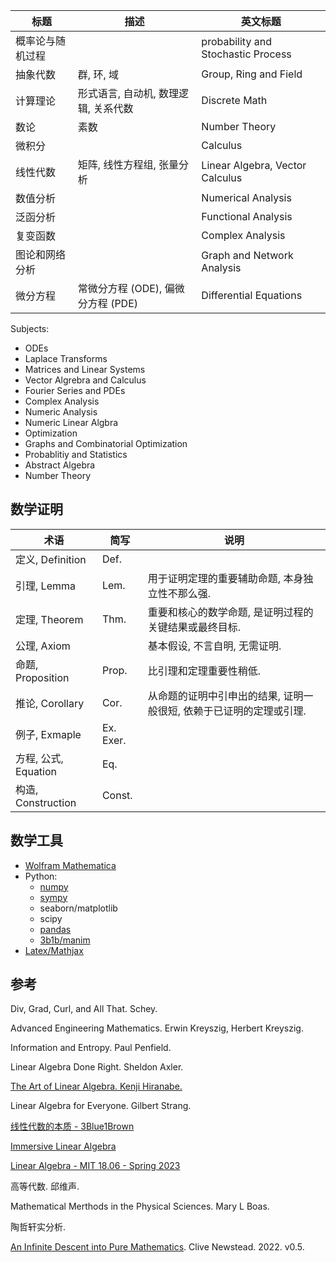 | 标题             | 描述                                 | 英文标题                           |
| ---------------- | ------------------------------------ | ---------------------------------- |
| 概率论与随机过程 |                                      | probability and Stochastic Process |
| 抽象代数         | 群, 环, 域                           | Group, Ring and Field              |
| 计算理论         | 形式语言, 自动机, 数理逻辑, 关系代数 | Discrete Math                      |
| 数论             | 素数                                 | Number Theory                      |
| 微积分           |                                      | Calculus                           |
| 线性代数         | 矩阵, 线性方程组, 张量分析                     | Linear Algebra, Vector Calculus    |
| 数值分析         |                                      | Numerical Analysis                 |
| 泛函分析         |                                      | Functional Analysis                |
| 复变函数         |                                      | Complex Analysis                   |
| 图论和网络分析   |                                      | Graph and Network Analysis         |
| 微分方程         | 常微分方程 (ODE), 偏微分方程 (PDE)   | Differential Equations             |

Subjects:
- ODEs
- Laplace Transforms
- Matrices and Linear Systems
- Vector Algrebra and Calculus
- Fourier Series and PDEs
- Complex Analysis
- Numeric Analysis
- Numeric Linear Algbra
- Optimization
- Graphs and Combinatorial Optimization
- Probablitiy and Statistics
- Abstract Algebra
- Number Theory

## 数学证明

| 术语                 | 简写      | 说明                                                                |
| -------------------- | --------- | ------------------------------------------------------------------- |
| 定义, Definition     | Def.      |                                                                     |
| 引理, Lemma          | Lem.      | 用于证明定理的重要辅助命题, 本身独立性不那么强.                     |
| 定理, Theorem        | Thm.      | 重要和核心的数学命题, 是证明过程的关键结果或最终目标.               |
| 公理, Axiom          |           | 基本假设, 不言自明, 无需证明.                                       |
| 命题, Proposition    | Prop.     | 比引理和定理重要性稍低.                                             |
| 推论, Corollary      | Cor.      | 从命题的证明中引申出的结果, 证明一般很短, 依赖于已证明的定理或引理. |
| 例子, Exmaple        | Ex. Exer. |                                                                     |
| 方程, 公式, Equation | Eq.       |                                                                     |
| 构造, Construction   | Const.          |                                                                     |


## 数学工具

- [Wolfram Mathematica](../Language/Wolfram/Wolfram%20TLDR.md)
- Python: 
	- [numpy](../Language/Python/数学/numpy.md)
	- [sympy](../Language/Python/数学/sympy.md)
	- seaborn/matplotlib
	- scipy
	- [pandas](../Language/Python/数学/pandas.md)
	- [3b1b/manim](../Language/Python/数学/manim.md)
- [Latex/Mathjax](../Tools/Latex/数学公式.md)


## 参考

Div, Grad, Curl, and All That. Schey.

Advanced Engineering Mathematics. Erwin Kreyszig, Herbert Kreyszig.

Information and Entropy. Paul Penfield.

Linear Algebra Done Right. Sheldon Axler.

[The Art of Linear Algebra. Kenji Hiranabe.](https://github.com/kenjihiranabe/The-Art-of-Linear-Algebra)

Linear Algebra for Everyone. Gilbert Strang.

[线性代数的本质 - 3Blue1Brown](https://www.bilibili.com/video/BV1ys411472E)

[Immersive Linear Algebra](http://immersivemath.com/ila/index.html)

[Linear Algebra - MIT 18.06 - Spring 2023](https://github.com/mitmath/1806/tree/master)

高等代数. 邱维声.

Mathematical Merthods in the Physical Sciences. Mary L Boas.

陶哲轩实分析.

[An Infinite Descent into Pure Mathematics](https://infinitedescent.xyz/). Clive Newstead. 2022. v0.5.